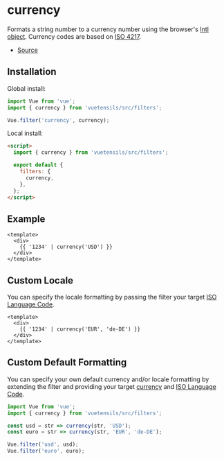 # currency

Formats a string number to a currency number using the browser's [Intl object](https://developer.mozilla.org/en-US/docs/Web/JavaScript/Reference/Global_Objects/Intl). Currency codes are based on [ISO 4217](https://en.wikipedia.org/wiki/ISO_4217).

- [Source](https://github.com/AustinGil/vuetensils/blob/master/src/filters/index.js)

## Installation

Global install:

```js
import Vue from 'vue';
import { currency } from 'vuetensils/src/filters';

Vue.filter('currency', currency);
```

Local install:

```html
<script>
  import { currency } from 'vuetensils/src/filters';

  export default {
    filters: {
      currency,
    },
  };
</script>
```

## Example

```vue live
<template>
  <div>
    {{ '1234' | currency('USD') }}
  </div>
</template>
```

## Custom Locale

You can specify the locale formatting by passing the filter your target [ISO Language Code](http://www.lingoes.net/en/translator/langcode.htm).

```vue live
<template>
  <div>
    {{ '1234' | currency('EUR', 'de-DE') }}
  </div>
</template>
```

## Custom Default Formatting

You can specify your own default currency and/or locale formatting by extending the filter and providing your target [currency](https://en.wikipedia.org/wiki/ISO_4217) and [ISO Language Code](http://www.lingoes.net/en/translator/langcode.htm).

```js
import Vue from 'vue';
import { currency } from 'vuetensils/src/filters';

const usd = str => currency(str, 'USD');
const euro = str => currency(str, 'EUR', 'de-DE');

Vue.filter('usd', usd);
Vue.filter('euro', euro);
```
